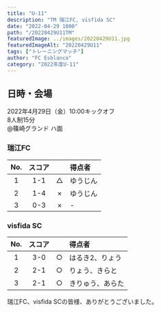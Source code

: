 ```yaml
---
title: "U-11"
description: "TM 瑞江FC, visfida SC"
date: "2022-04-29 1000"
path: "/20220429U11TM"
featuredImage: ../images/20220429U11.jpg
featuredImageAlt: "20220429U11"
tags: ["トレーニングマッチ"]
author: "FC Esblanco"
category: "2022年度U-11"
---
```


## 日時・会場

2022年4月29日（金）10:00キックオフ  
8人制15分  
@篠崎グランド ハ面

### 瑞江FC

| No.| スコア |   | 得点者  |
|:--:|:------:|:-:|:--------|
| 1  | 1-1 | △ |ゆうじん|
| 2  | 1-4 | × |ゆうじん|
| 3  | 0-3 | × |-|

### visfida SC

| No.| スコア |   | 得点者  |
|:--:|:------:|:-:|:--------|
| 1  | 3-0 | ○ |はるき2、りょう|
| 2  | 2-1 | ○ |りょう、きらと|
| 3  | 2-1 | ○ |きりゅう、あらた|

瑞江FC、visfida SCの皆様、ありがとうございました。